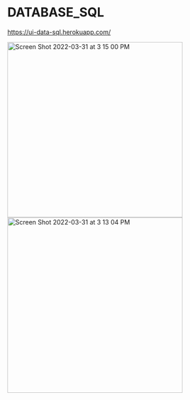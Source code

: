# DATABASE_SQL
https://ui-data-sql.herokuapp.com/

<p>
<img width="395" alt="Screen Shot 2022-03-31 at 3 15 00 PM" src="https://user-images.githubusercontent.com/87446059/161132142-8adc8b84-2111-4a76-956f-0829bea106d2.png">

<img width="395" alt="Screen Shot 2022-03-31 at 3 13 04 PM" src="https://user-images.githubusercontent.com/87446059/161131845-0779c3a4-0ca9-457f-854f-cc6380cc6b5a.png">
</p>
